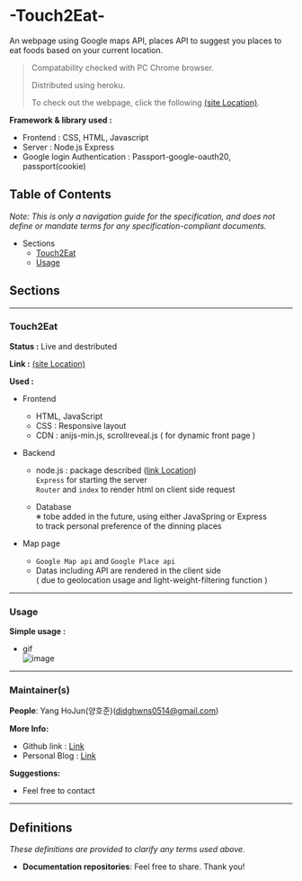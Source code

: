 # -Touch2Eat-

An webpage using Google maps API, places API to suggest you places to eat foods based on your current location.

> Compatability checked with PC Chrome browser.
>
> Distributed using heroku.
>
> To check out the webpage, click the following [(site Location)](https://touch2eat.herokuapp.com).

**Framework & library used :**

- Frontend : CSS, HTML, Javascript
- Server : Node.js Express
- Google login Authentication : Passport-google-oauth20, passport(cookie)

## Table of Contents

*Note: This is only a navigation guide for the specification, and does not define or mandate terms for any specification-compliant documents.*

- Sections
  - [Touch2Eat](https://github.com/didghwns0514/touch2eat/blob/main/README.md###Touch2Eat)
  - [Usage](https://github.com/didghwns0514/touch2eat/blob/main/README.md###Usage)

## Sections

------

### Touch2Eat

**Status :** Live and destributed

**Link :** [(site Location)](https://touch2eat.herokuapp.com)

**Used :**

- Frontend
  
  - HTML, JavaScript
  - CSS : Responsive layout
  - CDN : anijs-min.js, scrollreveal.js ( for dynamic front page )

- Backend
  - node.js : package described ([link Location](https://github.com/didghwns0514/touch2eat/blob/main/package.json)) \
  `Express` for starting the server \
  `Router` and `index` to render html on client side request
  
  - Database \
    ※ tobe added in the future, using either JavaSpring or Express  \
    to track personal preference of the dinning places

- Map page
  - `Google Map api` and `Google Place api`
  - Datas including API are rendered in the client side \
    ( due to geolocation usage and light-weight-filtering function )

-----------

### Usage

**Simple usage :**

- gif \
  ![image](https://user-images.githubusercontent.com/47662495/113975634-c4caf700-987a-11eb-862b-5427480bd46b.gif)

-----------

### Maintainer(s)

**People**: Yang HoJun(양호준)(didghwns0514@gmail.com)

**More Info:**

- Github link : [Link](https://github.com/didghwns0514/touch2eat)
- Personal Blog : [Link](https://korshika.tistory.com/)

**Suggestions:**

- Feel free to contact

-----------

## Definitions

*These definitions are provided to clarify any terms used above.*

- **Documentation repositories**: Feel free to share. Thank you!